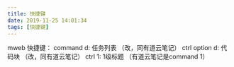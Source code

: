 ```yaml
---
title: 快捷键
date: 2019-11-25 14:01:34
tags: [快捷键]
---
```

mweb 快捷键：
command d: 任务列表 （改，同有道云笔记）
ctrl option d: 代码块 （改，同有道云笔记）
ctrl 1: 1级标题 （有道云笔记是command 1）